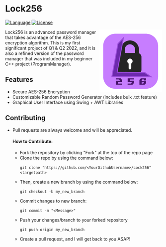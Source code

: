 # Lock256

[![Language](https://img.shields.io/badge/java-%3E%3D17.0.2-6D29AD.svg?style=plastic)]()
[![License](https://img.shields.io/badge/license-GPL--3.0-6D29AD.svg?style=plastic)]()

<img align="right" src="https://github.com/OmnipotentBlade/omnipotentblade/blob/main/256_icon_rounded.png" width="200" height="200">

Lock256 is an advanced password manager that takes advantage of the AES-256 encryption algorithm.
This is my first significant project of Q1 & Q2 2022, and it is also a refined version of the password manager that was included in my beginner C++ project (ProgramManager).

## Features
- Secure AES-256 Encryption
- Customizable Random Password Generator (includes bulk .txt feature)
- Graphical User Interface using Swing + AWT Libraries

## Contributing

- Pull requests are always welcome and will be appreciated.

    #### How to Contribute:
    - Fork the repository by clicking "Fork" at the top of the repo page
    - Clone the repo by using the command below:
        ```
        git clone "https://github.com/<YourGithubUsername>/Lock256" <targetpath>
        ```
    - Then, create a new branch by using the command below:
        ```
        git checkout -b my_new_branch
        ```
    - Commit changes to new branch:
        ```
        git commit -m "<Message>"
        ```
    - Push your changes/branch to your forked repository
        ```
        git push origin my_new_branch
        ```
    - Create a pull request, and I will get back to you ASAP!
